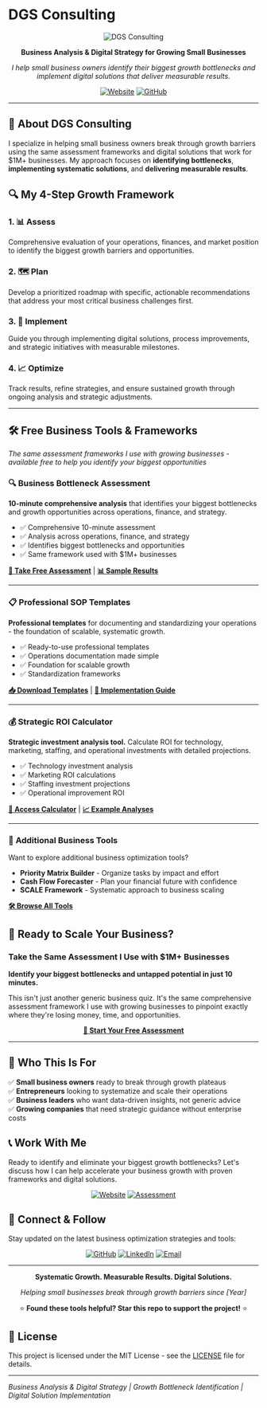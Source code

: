 # DGS Consulting

<div align="center">

![DGS Consulting](/assets/your-mark-t.png)

**Business Analysis & Digital Strategy for Growing Small Businesses**

*I help small business owners identify their biggest growth bottlenecks and implement digital solutions that deliver measurable results.*

[![Website](https://img.shields.io/badge/Website-dgsconsulting.solutions-blue?style=for-the-badge)](http://dgsconsulting.solutions/)
[![GitHub](https://img.shields.io/github/followers/DGSConsulting?style=social)](https://github.com/DGSConsulting)

</div>

---

## 🎯 About DGS Consulting

I specialize in helping small business owners break through growth barriers using the same assessment frameworks and digital solutions that work for $1M+ businesses. My approach focuses on **identifying bottlenecks**, **implementing systematic solutions**, and **delivering measurable results**.

## 🔍 My 4-Step Growth Framework

### 1. **📊 Assess**
Comprehensive evaluation of your operations, finances, and market position to identify the biggest growth barriers and opportunities.

### 2. **🗺️ Plan** 
Develop a prioritized roadmap with specific, actionable recommendations that address your most critical business challenges first.

### 3. **🚀 Implement**
Guide you through implementing digital solutions, process improvements, and strategic initiatives with measurable milestones.

### 4. **📈 Optimize**
Track results, refine strategies, and ensure sustained growth through ongoing analysis and strategic adjustments.

---

## 🛠️ Free Business Tools & Frameworks

*The same assessment frameworks I use with growing businesses - available free to help you identify your biggest opportunities*

### 🔍 **Business Bottleneck Assessment**
**10-minute comprehensive analysis** that identifies your biggest bottlenecks and growth opportunities across operations, finance, and strategy.

- ✅ Comprehensive 10-minute assessment
- ✅ Analysis across operations, finance, and strategy
- ✅ Identifies biggest bottlenecks and opportunities  
- ✅ Same framework used with $1M+ businesses

[**🚀 Take Free Assessment**](http://dgsconsulting.solutions/) | [**📊 Sample Results**](#)

---

### 📋 **Professional SOP Templates**
**Professional templates** for documenting and standardizing your operations - the foundation of scalable, systematic growth.

- ✅ Ready-to-use professional templates
- ✅ Operations documentation made simple
- ✅ Foundation for scalable growth
- ✅ Standardization frameworks

[**📥 Download Templates**](#) | [**📖 Implementation Guide**](#)

---

### 💰 **Strategic ROI Calculator**
**Strategic investment analysis tool.** Calculate ROI for technology, marketing, staffing, and operational investments with detailed projections.

- ✅ Technology investment analysis
- ✅ Marketing ROI calculations  
- ✅ Staffing investment projections
- ✅ Operational improvement ROI

[**🧮 Access Calculator**](#) | [**📈 Example Analyses**](#)

---

### 🔗 **Additional Business Tools**
Want to explore additional business optimization tools?

- **Priority Matrix Builder** - Organize tasks by impact and effort
- **Cash Flow Forecaster** - Plan your financial future with confidence
- **SCALE Framework** - Systematic approach to business scaling

[**🛠️ Browse All Tools**](#)

## 💼 Ready to Scale Your Business?

### Take the Same Assessment I Use with $1M+ Businesses

**Identify your biggest bottlenecks and untapped potential in just 10 minutes.**

This isn't just another generic business quiz. It's the same comprehensive assessment framework I use with growing businesses to pinpoint exactly where they're losing money, time, and opportunities.

<div align="center">

[**🚀 Start Your Free Assessment**](http://dgsconsulting.solutions/)

</div>

---

## 🎯 Who This Is For

✅ **Small business owners** ready to break through growth plateaus  
✅ **Entrepreneurs** looking to systematize and scale their operations  
✅ **Business leaders** who want data-driven insights, not generic advice  
✅ **Growing companies** that need strategic guidance without enterprise costs  

## 📞 Work With Me

Ready to identify and eliminate your biggest growth bottlenecks? Let's discuss how I can help accelerate your business growth with proven frameworks and digital solutions.

<div align="center">

[![Website](https://img.shields.io/badge/Visit%20Website-dgsconsulting.solutions-2563eb?style=for-the-badge&logo=safari&logoColor=white)](http://dgsconsulting.solutions/)
[![Assessment](https://img.shields.io/badge/Free%20Assessment-Start%20Now-22c55e?style=for-the-badge&logo=checkmark&logoColor=white)](http://dgsconsulting.solutions/)

</div>

## 🤝 Connect & Follow

Stay updated on the latest business optimization strategies and tools:

<div align="center">

[![GitHub](https://img.shields.io/badge/GitHub-Follow-181717?logo=github&style=flat-square)](https://github.com/DGSConsulting)
[![LinkedIn](https://img.shields.io/badge/LinkedIn-Connect-0077B5?logo=linkedin&style=flat-square)](#)
[![Email](https://img.shields.io/badge/Email-Contact-D14836?logo=gmail&style=flat-square)](#)

</div>

---

<div align="center">

**Systematic Growth. Measurable Results. Digital Solutions.**

*Helping small businesses break through growth barriers since [Year]*

⭐ **Found these tools helpful? Star this repo to support the project!** ⭐

</div>

## 📄 License

This project is licensed under the MIT License - see the [LICENSE](LICENSE) file for details.

---

*Business Analysis & Digital Strategy | Growth Bottleneck Identification | Digital Solution Implementation*
